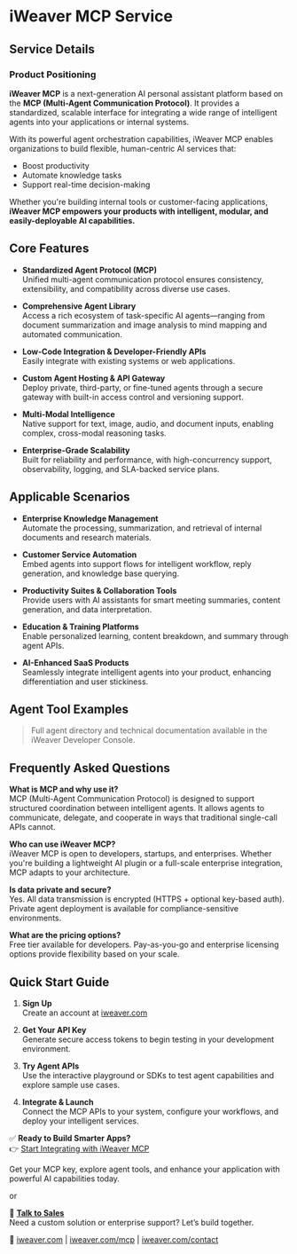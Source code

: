
# iWeaver MCP Service

## Service Details

### Product Positioning

**iWeaver MCP** is a next-generation AI personal assistant platform based on the **MCP (Multi-Agent Communication Protocol)**. It provides a standardized, scalable interface for integrating a wide range of intelligent agents into your applications or internal systems.

With its powerful agent orchestration capabilities, iWeaver MCP enables organizations to build flexible, human-centric AI services that:
- Boost productivity  
- Automate knowledge tasks  
- Support real-time decision-making  

Whether you're building internal tools or customer-facing applications, **iWeaver MCP empowers your products with intelligent, modular, and easily-deployable AI capabilities.**

## Core Features

- **Standardized Agent Protocol (MCP)**  
  Unified multi-agent communication protocol ensures consistency, extensibility, and compatibility across diverse use cases.

- **Comprehensive Agent Library**  
  Access a rich ecosystem of task-specific AI agents—ranging from document summarization and image analysis to mind mapping and automated communication.

- **Low-Code Integration & Developer-Friendly APIs**  
  Easily integrate with existing systems or web applications.

- **Custom Agent Hosting & API Gateway**  
  Deploy private, third-party, or fine-tuned agents through a secure gateway with built-in access control and versioning support.

- **Multi-Modal Intelligence**  
  Native support for text, image, audio, and document inputs, enabling complex, cross-modal reasoning tasks.

- **Enterprise-Grade Scalability**  
  Built for reliability and performance, with high-concurrency support, observability, logging, and SLA-backed service plans.

## Applicable Scenarios

- **Enterprise Knowledge Management**  
  Automate the processing, summarization, and retrieval of internal documents and research materials.

- **Customer Service Automation**  
  Embed agents into support flows for intelligent workflow, reply generation, and knowledge base querying.

- **Productivity Suites & Collaboration Tools**  
  Provide users with AI assistants for smart meeting summaries, content generation, and data interpretation.

- **Education & Training Platforms**  
  Enable personalized learning, content breakdown, and summary through agent APIs.

- **AI-Enhanced SaaS Products**  
  Seamlessly integrate intelligent agents into your product, enhancing differentiation and user stickiness.

## Agent Tool Examples

> Full agent directory and technical documentation available in the iWeaver Developer Console.

## Frequently Asked Questions

**What is MCP and why use it?**  
MCP (Multi-Agent Communication Protocol) is designed to support structured coordination between intelligent agents. It allows agents to communicate, delegate, and cooperate in ways that traditional single-call APIs cannot.

**Who can use iWeaver MCP?**  
iWeaver MCP is open to developers, startups, and enterprises. Whether you're building a lightweight AI plugin or a full-scale enterprise integration, MCP adapts to your architecture.

**Is data private and secure?**  
Yes. All data transmission is encrypted (HTTPS + optional key-based auth). Private agent deployment is available for compliance-sensitive environments.

**What are the pricing options?**  
Free tier available for developers. Pay-as-you-go and enterprise licensing options provide flexibility based on your scale.

## Quick Start Guide

1. **Sign Up**  
   Create an account at [iweaver.com](https://iweaver.com)

2. **Get Your API Key**  
   Generate secure access tokens to begin testing in your development environment.

3. **Try Agent APIs**  
   Use the interactive playground or SDKs to test agent capabilities and explore sample use cases.

4. **Integrate & Launch**  
   Connect the MCP APIs to your system, configure your workflows, and deploy your intelligent services.

✅ **Ready to Build Smarter Apps?**  
👉 [Start Integrating with iWeaver MCP](https://iweaver.com/mcp)

Get your MCP key, explore agent tools, and enhance your application with powerful AI capabilities today.

or

💬 [**Talk to Sales**](https://iweaver.com/contact)  
Need a custom solution or enterprise support? Let’s build together.

🔗 [iweaver.com](https://iweaver.com) | [iweaver.com/mcp](https://iweaver.com/mcp) | [iweaver.com/contact](https://iweaver.com/contact)
